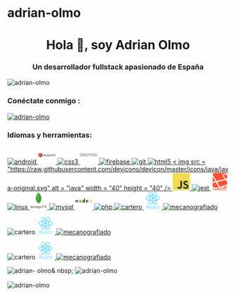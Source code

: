 # adrian-olmo
<h1 align = "center"> Hola 👋, soy Adrian Olmo </h1>
<h3 align = "center"> Un desarrollador fullstack apasionado de España </h3>

<p align = "left"> <img src = "https://komarev.com/ghpvc/?username=adrian-olmo&label=Profile%20views&color=0e75b6&style=flat" alt = "adrian-olmo" /> </p>

<h3 align = "left"> Conéctate conmigo : </h3>
<p align = "left">
<a href="https://linkedin.com/in/adrian-olmo" target="blank"> <img align = "center" src = "https: //raw.githubusercontent.com/rahuldkjain/github-profile-readme-generator/neutral-icons/src/images/icons/Social/linked-in-alt.svg "alt =" adrian-olmo "height =" 30 " ancho = "40 "/> </a>
</p>

<h3 align =" left "> Idiomas y herramientas: </h3>
<p align = "left"> <a href="https://developer.android.com" target="_blank"> <img src = "https://raw.githubusercontent.com/devicons/devicon/master/ icons / android / android-original-wordmark.svg "alt =" android "width =" 40 "height =" 40 "/> </a> <a href =" https://angular.io "target =" _ en blanco "> <img src =" https://raw.githubusercontent.com/devicons/devicon/master/icons/angularjs/angularjs-original-wordmark.svg "alt =" angularjs "width =" 40 "height =" 40 " /> </a> <a href="https://www.w3schools.com/css/" target="_blank"> <img src = "https: //raw.githubusercontent.com / devicons / devicon / master / icons / css3 / css3-original-wordmark.svg "alt =" css3 "width =" 40 "height =" 40 "/> </a> <a href =" https: // expressjs.com "target =" _ blank "> <img src =" https://raw.githubusercontent.com/devicons/devicon/master/icons/express/express-original-wordmark.svg "alt =" express "width = "40" height = "40" /> </a> <a href="https://firebase.google.com/" target="_blank"> <img src = "https://www.vectorlogo.zone /logos/firebase/firebase-icon.svg "alt =" firebase "width =" 40 "height =" 40 "/> </a> <a href =" https://git-scm.com/ "target = "_blank"><img src = "https://www.vectorlogo.zone/logos/git-scm/git-scm-icon.svg" alt = "git" width = "40" height = "40" /> </a> <a href="https://www.w3.org/html/" target="_blank"> <img src = "https://raw.githubusercontent.com/devicons/devicon/master/icons/html5/html5 -original-wordmark.svg "alt =" html5 "width =" 40 "height =" 40 "/> </a> <a href="https://www.java.com" target="_blank"> < img src = "https://raw.githubusercontent.com/devicons/devicon/master/icons/java/java-original.svg" alt = "java" width = "40" height = "40" /> </ a > <a href = "https: //developer.mozilla.org / en-US / docs / Web / JavaScript "target =" _ blank "> <img src =" https://raw.githubusercontent.com/devicons/devicon/master/icons/javascript/javascript-original.svg "alt = "javascript" width = "40" height = "40" /> </a> <a href="https://jestjs.io" target="_blank"> <img src = "https: // www. vectorlogo.zone/logos/jestjsio/jestjsio-icon.svg "alt =" jest "width =" 40 "height =" 40 "/> </a> <a href =" https://laravel.com/ "target = "_ en blanco"> <img src = "https://raw.githubusercontent.com/devicons/devicon/master/icons/laravel/laravel-plain-wordmark.svg" alt = "laravel" width = "40" height = "40"/> </a> <a href="https://www.linux.org/" target="_blank"> <img src = "https://raw.githubusercontent.com/devicons/devicon/master/icons /linux/linux-original.svg "alt =" linux "width =" 40 "height =" 40 "/> </a> <a href =" https://www.mongodb.com/ "target =" _ en blanco "> <img src =" https://raw.githubusercontent.com/devicons/devicon/master/icons/mongodb/mongodb-original-wordmark.svg "alt =" mongodb "width =" 40 "height =" 40 " /> </a> <a href="https://www.mysql.com/" target="_blank"> <img src = "https: //raw.githubusercontent.com / devicons / devicon / master / icons / mysql / mysql-original-wordmark.svg "alt =" mysql "width =" 40 "height =" 40 "/> </a> <a href =" https: // nodejs.org "target =" _ blank "> <img src =" https://raw.githubusercontent.com/devicons/devicon/master/icons/nodejs/nodejs-original-wordmark.svg "alt =" nodejs "width = "40" altura = "40" /> </a> <a href="https://www.php.net" target="_blank"> <img src = "https://raw.githubusercontent.com/ devicons / devicon / master / icons / php / php-original.svg "alt =" php "width =" 40 "height =" 40 "/> </a> <a href =" https://postman.com " target = "_ en blanco"> <img src = "https://www.vectorlogo.zone/logos/getpostman/getpostman-icon.svg" alt = "cartero" width = "40" height = "40" /> </a> <a href = "https://reactjs.org/" target = "_ blank"> <img src = "https://raw.githubusercontent.com/devicons/devicon/master/icons/react/react-original-wordmark.svg" alt = "reaccionar" width = "40" height = "40" /> </a> <a href="https://www.typescriptlang.org/" target="_blank"> <img src = "https: //raw.githubusercontent.com/devicons/devicon/master/icons/typescript/typescript-original.svg "alt =" mecanografiado "width =" 40 "height =" 40 "/> </a> </p><img src = "https://www.vectorlogo.zone/logos/getpostman/getpostman-icon.svg" alt = "cartero" width = "40" height = "40" /> </a> <a href = "https://reactjs.org/" target = "_ blank"> <img src = "https://raw.githubusercontent.com/devicons/devicon/master/icons/react/react-original-wordmark.svg" alt = "reaccionar" width = "40" height = "40" /> </a> <a href="https://www.typescriptlang.org/" target="_blank"> <img src = "https: / /raw.githubusercontent.com/devicons/devicon/master/icons/typescript/typescript-original.svg "alt =" mecanografiado "width =" 40 "height =" 40 "/> </a> </p><img src = "https://www.vectorlogo.zone/logos/getpostman/getpostman-icon.svg" alt = "cartero" width = "40" height = "40" /> </a> <a href = "https://reactjs.org/" target = "_ blank"> <img src = "https://raw.githubusercontent.com/devicons/devicon/master/icons/react/react-original-wordmark.svg" alt = "reaccionar" width = "40" height = "40" /> </a> <a href="https://www.typescriptlang.org/" target="_blank"> <img src = "https: / /raw.githubusercontent.com/devicons/devicon/master/icons/typescript/typescript-original.svg "alt =" mecanografiado "width =" 40 "height =" 40 "/> </a> </p>

<p> <img align = "left" src = "https://github-readme-stats.vercel.app/api/top-langs?username=adrian-olmo&show_icons=true&locale=en&layout=compact" alt = "adrian- olmo "/> </p>

<p> & nbsp; <img align =" center "src =" https://github-readme-stats.vercel.app/api?username=adrian-olmo&show_icons=true&locale=en "alt = "adrian-olmo" /> </p>

<p> <img align = "center" src = "https://github-readme-streak-stats.herokuapp.com/?user=adrian-olmo&" alt = "adrian-olmo" /> </p>

